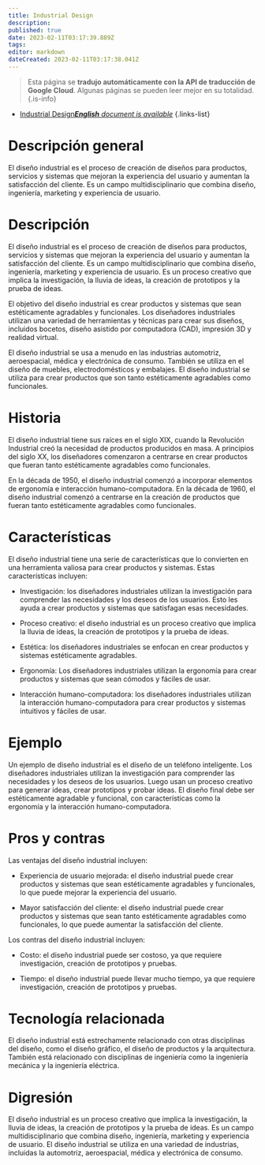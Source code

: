 ```yaml
---
title: Industrial Design
description: 
published: true
date: 2023-02-11T03:17:39.889Z
tags: 
editor: markdown
dateCreated: 2023-02-11T03:17:38.041Z
---
```


> Esta página se **tradujo automáticamente con la API de traducción de Google Cloud**.
Algunas páginas se pueden leer mejor en su totalidad.{.is-info}



- [Industrial Design***English** document is available*](/en/Knowledge-base/Dictionary/industrial-design)
{.links-list}


# Descripción general
El diseño industrial es el proceso de creación de diseños para productos, servicios y sistemas que mejoran la experiencia del usuario y aumentan la satisfacción del cliente. Es un campo multidisciplinario que combina diseño, ingeniería, marketing y experiencia de usuario.

# Descripción
El diseño industrial es el proceso de creación de diseños para productos, servicios y sistemas que mejoran la experiencia del usuario y aumentan la satisfacción del cliente. Es un campo multidisciplinario que combina diseño, ingeniería, marketing y experiencia de usuario. Es un proceso creativo que implica la investigación, la lluvia de ideas, la creación de prototipos y la prueba de ideas.

El objetivo del diseño industrial es crear productos y sistemas que sean estéticamente agradables y funcionales. Los diseñadores industriales utilizan una variedad de herramientas y técnicas para crear sus diseños, incluidos bocetos, diseño asistido por computadora (CAD), impresión 3D y realidad virtual.

El diseño industrial se usa a menudo en las industrias automotriz, aeroespacial, médica y electrónica de consumo. También se utiliza en el diseño de muebles, electrodomésticos y embalajes. El diseño industrial se utiliza para crear productos que son tanto estéticamente agradables como funcionales.

# Historia
El diseño industrial tiene sus raíces en el siglo XIX, cuando la Revolución Industrial creó la necesidad de productos producidos en masa. A principios del siglo XX, los diseñadores comenzaron a centrarse en crear productos que fueran tanto estéticamente agradables como funcionales.

En la década de 1950, el diseño industrial comenzó a incorporar elementos de ergonomía e interacción humano-computadora. En la década de 1960, el diseño industrial comenzó a centrarse en la creación de productos que fueran tanto estéticamente agradables como funcionales.

# Características
El diseño industrial tiene una serie de características que lo convierten en una herramienta valiosa para crear productos y sistemas. Estas características incluyen:

- Investigación: los diseñadores industriales utilizan la investigación para comprender las necesidades y los deseos de los usuarios. Esto les ayuda a crear productos y sistemas que satisfagan esas necesidades.

- Proceso creativo: el diseño industrial es un proceso creativo que implica la lluvia de ideas, la creación de prototipos y la prueba de ideas.

- Estética: los diseñadores industriales se enfocan en crear productos y sistemas estéticamente agradables.

- Ergonomía: Los diseñadores industriales utilizan la ergonomía para crear productos y sistemas que sean cómodos y fáciles de usar.

- Interacción humano-computadora: los diseñadores industriales utilizan la interacción humano-computadora para crear productos y sistemas intuitivos y fáciles de usar.

# Ejemplo
Un ejemplo de diseño industrial es el diseño de un teléfono inteligente. Los diseñadores industriales utilizan la investigación para comprender las necesidades y los deseos de los usuarios. Luego usan un proceso creativo para generar ideas, crear prototipos y probar ideas. El diseño final debe ser estéticamente agradable y funcional, con características como la ergonomía y la interacción humano-computadora.

# Pros y contras
Las ventajas del diseño industrial incluyen:

- Experiencia de usuario mejorada: el diseño industrial puede crear productos y sistemas que sean estéticamente agradables y funcionales, lo que puede mejorar la experiencia del usuario.

- Mayor satisfacción del cliente: el diseño industrial puede crear productos y sistemas que sean tanto estéticamente agradables como funcionales, lo que puede aumentar la satisfacción del cliente.

Los contras del diseño industrial incluyen:

- Costo: el diseño industrial puede ser costoso, ya que requiere investigación, creación de prototipos y pruebas.

- Tiempo: el diseño industrial puede llevar mucho tiempo, ya que requiere investigación, creación de prototipos y pruebas.

# Tecnología relacionada
El diseño industrial está estrechamente relacionado con otras disciplinas del diseño, como el diseño gráfico, el diseño de productos y la arquitectura. También está relacionado con disciplinas de ingeniería como la ingeniería mecánica y la ingeniería eléctrica.

# Digresión
El diseño industrial es un proceso creativo que implica la investigación, la lluvia de ideas, la creación de prototipos y la prueba de ideas. Es un campo multidisciplinario que combina diseño, ingeniería, marketing y experiencia de usuario. El diseño industrial se utiliza en una variedad de industrias, incluidas la automotriz, aeroespacial, médica y electrónica de consumo.